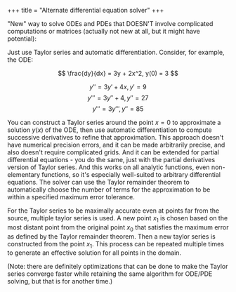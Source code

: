 +++
title = "Alternate differential equation solver"
+++

"New" way to solve ODEs and PDEs that DOESN'T involve complicated computations or matrices (actually not new at all, but it might have potential):

Just use Taylor series and automatic differentiation. Consider, for example, the ODE:

$$
\frac{dy}{dx} = 3y + 2x^2, y(0) = 3
$$

$$
y'' = 3y' + 4x, y' = 9
$$
$$
y''' = 3y'' + 4, y'' = 27
$$
$$
y''' = 3y''', y''=85
$$

You can construct a Taylor series around the point $x = 0$ to approximate a solution $y(x)$ of the ODE, then use automatic differentiation to compute successive derivatives to refine that approximation. This approach doesn't have numerical precision errors, and it can be made arbitrarily precise, and also doesn't require complicated grids. And it can be extended for partial differential equations - you do the same, just with the partial derivatives version of Taylor series. And this works on all analytic functions, even non-elementary functions, so it's especially well-suited to arbitrary differential equations. The solver can use the Taylor remainder theorem to automatically choose the number of terms for the approximation to be within a specified maximum error tolerance.

For the Taylor series to be maximally accurate even at points far from the source, multiple taylor series is used. A new point $x_1$ is chosen based on the most distant point from the original point $x_0$ that satisfies the maximum error as defined by the Taylor remainder theorem. Then a new taylor series is constructed from the point $x_1$. This process can be repeated multiple times to generate an effective solution for all points in the domain.

(Note: there are definitely optimizations that can be done to make the Taylor series converge faster while retaining the same algorithm for ODE/PDE solving, but that is for another time.)
